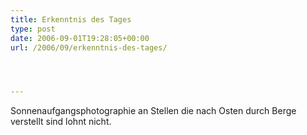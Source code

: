 ```yaml
---
title: Erkenntnis des Tages
type: post
date: 2006-09-01T19:28:05+00:00
url: /2006/09/erkenntnis-des-tages/




---
```

Sonnenaufgangsphotographie an Stellen die nach Osten durch Berge verstellt sind lohnt nicht.
